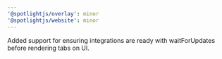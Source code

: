 ```yaml
---
'@spotlightjs/overlay': minor
'@spotlightjs/website': minor
---
```


Added support for ensuring integrations are ready with waitForUpdates before rendering tabs on UI.

